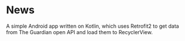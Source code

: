 # News
A simple Android app written on Kotlin, which uses Retrofit2 to get data from The Guardian open API and load them to RecyclerView.
